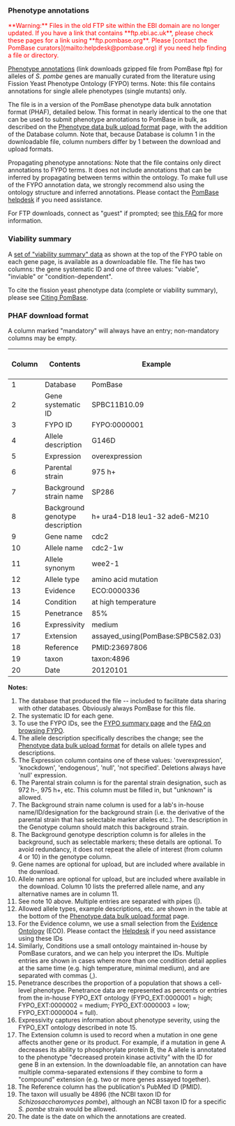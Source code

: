 ### Phenotype annotations

<div style="color: red">
**Warning:** Files in the old FTP site within the EBI domain are no
  longer updated. If you have a link that contains **ftp.ebi.ac.uk**,
  please check these pages for a link using
  **ftp.pombase.org**. Please [contact the PomBase
  curators](mailto:helpdesk@pombase.org) if you need help finding a
  file or directory.
</div>

[Phenotype annotations](ftp://ftp.pombase.org/pombe/annotations/Phenotype_annotations/phenotype_annotations.pombase.phaf.gz)
(link downloads gzipped file from PomBase ftp) for alleles of
*S. pombe* genes are manually curated from the literature using
Fission Yeast Phenotype Ontology (FYPO) terms. Note: this file
contains annotations for single allele phenotypes (single mutants)
only.

The file is in a version of the PomBase phenotype data bulk annotation
format (PHAF), detailed below. This format in nearly identical to the
one that can be used to submit phenotype annotations to PomBase in bulk,
as described on the [Phenotype data bulk upload format](/documentation/phenotype-data-bulk-upload-format) 
page, with the addition of the Database column. Note that, because
Database is column 1 in the downloadable file, column numbers differ
by 1 between the download and upload formats.

Propagating phenotype annotations: Note that the file contains only
direct annotations to FYPO terms. It does not include annotations that
can be inferred by propagating between terms within the ontology. To
make full use of the FYPO annotation data, we strongly recommend also
using the ontology structure and inferred annotations. Please contact
the [PomBase helpdesk](mailto:helpdesk@pombase.org) if you need
assistance.

For FTP downloads, connect as "guest" if prompted; see [this
FAQ](faq/do-i-need-password-download-ftp-site) for more information.

### Viability summary

A [set of "viability summary" data](ftp://ftp.pombase.org/pombe/annotations/Phenotype_annotations/FYPOviability.tsv)
as shown at the top of the FYPO table on each gene page, is available as
a downloadable file. The file has two columns: the gene systematic ID
and one of three values: "viable", "inviable" or "condition-dependent".

To cite the fission yeast phenotype data (complete or viability
summary), please see [Citing PomBase](/about/citing-pombase).

### PHAF download format

A column marked "mandatory" will always have an entry; non-mandatory
columns may be empty.

Column | Contents | Example | Mandatory? | Multiple entries allowed?
-------|----------|---------|------------|--------------------------
1 | Database | PomBase | Yes | No
2 | Gene systematic ID | SPBC11B10.09 | Yes | No
3 | FYPO ID | FYPO:0000001 | Yes | No
4 | Allele description | G146D | Yes | No
5 | Expression | overexpression | Yes | No
6 | Parental strain | 975 h+ | Yes | No
7 | Background strain name | SP286 | No | No
8 | Background genotype description | h+ ura4-D18 leu1-32 ade6-M210 | No | No
9 | Gene name | cdc2 | No | No
10 | Allele name | cdc2-1w | No | No
11 | Allele synonym | wee2-1 | No | Yes
12 | Allele type | amino acid mutation | Yes | No
13 | Evidence | ECO:0000336 | Yes | No
14 | Condition | at high temperature | Yes | Yes
15 | Penetrance | 85% | No | No
16 | Expressivity | medium | No | No
17 | Extension | assayed\_using(PomBase:SPBC582.03) | No | Yes
18 | Reference | PMID:23697806 | Yes | No
19 | taxon | taxon:4896 | Yes | No
20 | Date | 20120101 | Yes | No

**Notes:**

1.  The database that produced the file -- included to facilitate data
    sharing with other databases. Obviously always PomBase for this
    file.
2.  The systematic ID for each gene.
3.  To use the FYPO IDs, see the [FYPO summary page](/browse-curation/fission-yeast-phenotype-ontology) 
    and the
    [FAQ on browsing FYPO](/faq/how-can-i-browse-phenotype-ontology-fypo).
4.  The allele description specifically describes the change; see the
    [Phenotype data bulk upload format](/documentation/phenotype-data-bulk-upload-format) 
    for details on allele types and descriptions.
5.  The Expression column contains one of these values:
    'overexpression', 'knockdown', 'endogenous', 'null', 'not
    specified'. Deletions always have 'null' expression.
6.  The Parental strain column is for the parental strain designation,
    such as 972 h-, 975 h+, etc. This column must be filled in, but
    "unknown" is allowed.
7.  The Background strain name column is used for a lab's in-house
    name/ID/designation for the background strain (i.e. the derivative
    of the parental strain that has selectable marker alleles
    etc.). The description in the Genotype column should match this
    background strain.
8.  The Background genotype description column is for alleles in the
    background, such as selectable markers; these details are
    optional. To avoid redundancy, it does not repeat the allele of
    interest (from column 4 or 10) in the genotype column.
9.  Gene names are optional for upload, but are included where available
    in the download.
10. Allele names are optional for upload, but are included where
    available in the download. Column 10 lists the preferred allele
    name, and any alternative names are in column 11.
11. See note 10 above. Multiple entries are separated with pipes (|).
12. Allowed allele types, example descriptions, etc. are shown in the
    table at the bottom of the 
    [Phenotype data bulk upload format](/documentation/phenotype-data-bulk-upload-format) 
    page.
13. For the Evidence column, we use a small selection from the [Evidence
    Ontology](http://www.evidenceontology.org/) (ECO). Please contact
    the [Helpdesk](mailto:helpdesk@pombase.org) if you need assistance
    using these IDs
14. Similarly, Conditions use a small ontology maintained in-house by
    PomBase curators, and we can help you interpret the IDs. Multiple
    entries are shown in cases where more than one condition detail
    applies at the same time (e.g. high temperature, minimal medium),
    and are separated with commas (,).
15. Penetrance describes the proportion of a population that shows a
    cell-level phenotype. Penetrance data are represented as percents or
    entries from the in-house FYPO\_EXT ontology (FYPO\_EXT:0000001 =
    high; FYPO\_EXT:0000002 = medium; FYPO\_EXT:0000003 = low;
    FYPO\_EXT:0000004 = full).
16. Expressivity captures information about phenotype severity, using
    the FYPO\_EXT ontology described in note 15.
17. The Extension column is used to record when a mutation in one gene
    affects another gene or its product. For example, if a mutation in
    gene A decreases its ability to phosphorylate protein B, the A
    allele is annotated to the phenotype "decreased protein kinase
    activity" with the ID for gene B in an extension. In the
    downloadable file, an annotation can have multiple comma-separated
    extensions if they combine to form a "compound" extension (e.g. two
    or more genes assayed together).
18. The Reference column has the publication's PubMed ID (PMID).
19. The taxon will usually be 4896 (the NCBI taxon ID for
    *Schizosaccharomyces pombe*), although an NCBI taxon ID for a
    specific *S. pombe* strain would be allowed.
20. The date is the date on which the annotations are created.
